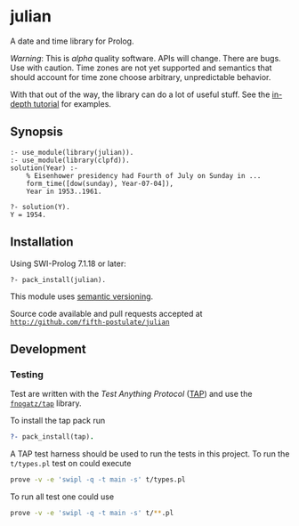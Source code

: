 # julian
A date and time library for Prolog.

*Warning*:  This is _alpha_ quality software.  APIs will change.  There are bugs.  Use with caution.  Time zones are not yet supported and semantics that should account for time zone choose arbitrary, unpredictable behavior.

With that out of the way, the library can do a lot of useful stuff.  See the [in-depth tutorial][tutorial] for examples.

## Synopsis

```
:- use_module(library(julian)).
:- use_module(library(clpfd)).
solution(Year) :-
    % Eisenhower presidency had Fourth of July on Sunday in ...
    form_time([dow(sunday), Year-07-04]),
    Year in 1953..1961.
    
?- solution(Y).
Y = 1954.
```

## Installation

Using SWI-Prolog 7.1.18 or later:

```
?- pack_install(julian).
```

This module uses [semantic versioning][versioning].

Source code available and pull requests accepted at [`http://github.com/fifth-postulate/julian`][project]

## Development

### Testing
Test are written with the _Test Anything Protocol_ ([TAP][tap]) and use the [`fnogatz/tap`][pack(tap)] library.

To install the tap pack run

```prolog
?- pack_install(tap).
```

A TAP test harness should be used to run the tests in this project. To run the `t/types.pl` test on could execute

```sh
prove -v -e 'swipl -q -t main -s' t/types.pl
```

To run all test one could use

```sh
prove -v -e 'swipl -q -t main -s' t/**.pl
```


[tutorial]: http://fifth-postulate.github.io/julian/
[versioning]: http://semver.org/
[project]: http://github.com/fifth-postulate/julian
[tap]: http://testanything.org/tap-specification.html
[pack(tap)]: https://github.com/fnogatz/tap